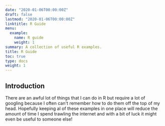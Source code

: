 ```yaml
---
date: "2020-01-06T00:00:00Z"
draft: false
lastmod: "2020-01-06T00:00:00Z"
linktitle: R Guide
menu:
  example:
    name: R guide
    weight: 1
summary: A collection of useful R examples.
title: R Guide
toc: true
type: docs
weight: 1
---
```


## Introduction

There are an awful lot of things that I can do in R but require a lot of googling because I often can't remember how to do them off the top of my head. Hopefully keeping al of these examples in one place will reduce the amount of time I spend trawling the internet and with a bit of luck it might even be useful to someone else!

<!--
## Overview

* **Online courses**
* **Project or software documentation**
* **Tutorials**

The `courses` folder may be renamed. For example, we can rename it to `docs` for software/project documentation or `tutorials` for creating an online course.

## Delete tutorials

**To remove these pages, delete the `courses` folder and see below to delete the associated menu link.**

## Update site menu

After renaming or deleting the `courses` folder, you may wish to update any `[[main]]` menu links to it by editing your menu configuration at `config/_default/menus.toml`.

For example, if you delete this folder, you can remove the following from your menu configuration:

```toml
[[main]]
  name = "Courses"
  url = "courses/"
  weight = 50
```

Or, if you are creating a software documentation site, you can rename the `courses` folder to `docs` and update the associated *Courses* menu configuration to:

```toml
[[main]]
  name = "Docs"
  url = "docs/"
  weight = 50
```

## Update the docs menu

If you use the *docs* layout, note that the name of the menu in the front matter should be in the form `[menu.X]` where `X` is the folder name. Hence, if you rename the `courses/example/` folder, you should also rename the menu definitions in the front matter of files within `courses/example/` from `[menu.example]` to `[menu.<NewFolderName>]`.
 
--> 

